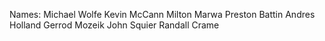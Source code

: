 Names:
Michael Wolfe
Kevin McCann
Milton Marwa
Preston Battin
Andres Holland
Gerrod Mozeik
John Squier
Randall Crame
